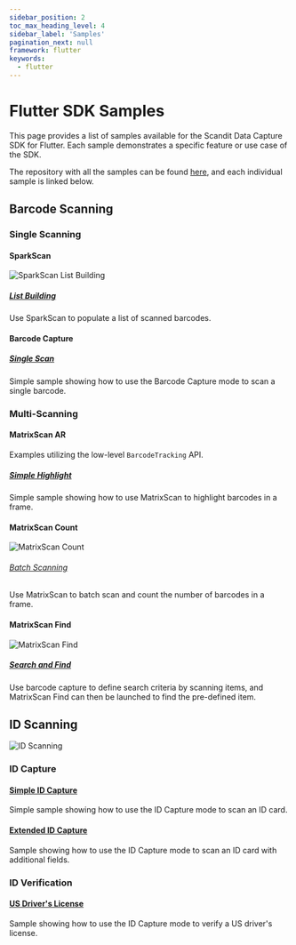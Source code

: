 ```yaml
---
sidebar_position: 2
toc_max_heading_level: 4
sidebar_label: 'Samples'
pagination_next: null
framework: flutter
keywords:
  - flutter
---
```


# Flutter SDK Samples

This page provides a list of samples available for the Scandit Data Capture SDK for Flutter. Each sample demonstrates a specific feature or use case of the SDK.

The repository with all the samples can be found [here](https://github.com/Scandit/datacapture-flutter-samples/tree/master), and each individual sample is linked below.

## Barcode Scanning

### Single Scanning

#### SparkScan

![SparkScan List Building](/img/samples/sparkscan_list_building.png)

##### [List Building](https://github.com/Scandit/datacapture-flutter-samples/tree/master/ListBuildingSample)

Use SparkScan to populate a list of scanned barcodes.

#### Barcode Capture

##### [Single Scan](https://github.com/Scandit/datacapture-flutter-samples/tree/master/BarcodeCaptureSimpleSample)

Simple sample showing how to use the Barcode Capture mode to scan a single barcode.

### Multi-Scanning

#### MatrixScan AR

Examples utilizing the low-level `BarcodeTracking` API.

##### [Simple Highlight](https://github.com/Scandit/datacapture-flutter-samples/tree/master/MatrixScanSimpleSample)

Simple sample showing how to use MatrixScan to highlight barcodes in a frame.

#### MatrixScan Count

![MatrixScan Count](/img/samples/ms_count.png)

###### [Batch Scanning](https://github.com/Scandit/datacapture-flutter-samples/tree/master/MatrixScanCountSimpleSample)

Use MatrixScan to batch scan and count the number of barcodes in a frame.

#### MatrixScan Find

![MatrixScan Find](/img/samples/ms_find_android.png)

##### [Search and Find](https://github.com/Scandit/datacapture-flutter-samples/tree/master/SearchAndFindSample)

Use barcode capture to define search criteria by scanning items, and MatrixScan Find can then be launched to find the pre-defined item.

## ID Scanning

![ID Scanning](/img/samples/id_scanning.png)

### ID Capture

#### [Simple ID Capture](https://github.com/Scandit/datacapture-flutter-samples/tree/master/IdCaptureSimpleSample)

Simple sample showing how to use the ID Capture mode to scan an ID card.

#### [Extended ID Capture](https://github.com/Scandit/datacapture-flutter-samples/tree/master/IdCaptureExtendedSample)

Sample showing how to use the ID Capture mode to scan an ID card with additional fields.

### ID Verification

#### [US Driver's License](https://github.com/Scandit/datacapture-flutter-samples/tree/master/USDLVerificationSample)

Sample showing how to use the ID Capture mode to verify a US driver's license.

